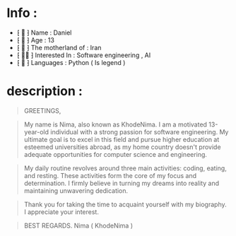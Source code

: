 # Info :

- ⁅ 📛 ⁆ Name : Daniel
- ⁅ 👦 ⁆ Age : 13
- ⁅ 🧠 ⁆ The motherland of : Iran
- ⁅ 👨‍💻 ⁆ Interested In : Software engineering , AI
- ⁅ 🐍 ⁆ Languages : Python ( Is legend )


# description :


> GREETINGS,

> My name is Nima, also known as KhodeNima. I am a motivated 13-year-old individual with a strong passion for software engineering. My ultimate goal is to excel in this field and pursue  higher education at esteemed universities abroad, as my home country doesn't provide adequate opportunities for computer science and engineering.

> My daily routine revolves around three main activities: coding, eating, and resting. These activities form the core of my focus and determination. I firmly believe in turning my dreams  into reality and maintaining unwavering dedication.

> Thank you for taking the time to acquaint yourself with my biography. I appreciate your interest.

> BEST REGARDS.
> Nima ( KhodeNima )
